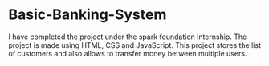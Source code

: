 # Basic-Banking-System
I have completed the project under the spark foundation internship. The project is made using HTML, CSS and JavaScript. This project stores the list of customers and also allows to transfer money between multiple users.
